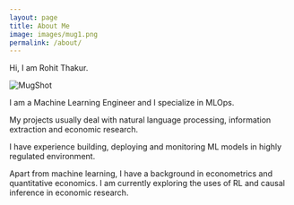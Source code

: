 ```yaml
---
layout: page
title: About Me
image: images/mug1.png
permalink: /about/
---
```


Hi, I am Rohit Thakur. 

![MugShot](https://avatars.githubusercontent.com/u/46417488?v=4)

I am a Machine Learning Engineer and I specialize in MLOps.  

My projects usually deal with natural language processing, information extraction and economic research.

I have experience building, deploying and monitoring ML models in highly regulated environment. 

Apart from machine learning, I have a background in econometrics and quantitative economics. I am currently exploring the uses of RL and causal inference in economic research. 
